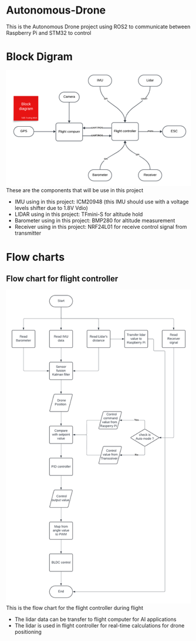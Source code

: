 # Autonomous-Drone
This is the Autonomous Drone project using ROS2 to communicate between Raspberry Pi and STM32 to control
# Block Digram 
![BlockDiagram](img/block-diagram.png)
These are the components that will be use in this project
- IMU using in this project: ICM20948 (this IMU should use with a voltage levels shifter due to 1.8V Vdio)
- LIDAR using in this project: TFmini-S for altitude hold
- Barometer using in this project: BMP280 for altitude measurement 
- Receiver using in this project: NRF24L01 for receive control signal from transmitter 

# Flow charts
## Flow chart for flight controller 
![FCFlowChart](img/Flight-Controller-Flowchart.png)
This is the flow chart for the flight controller during flight
- The lidar data can be transfer to flight computer for AI applications
- The lidar is used in flight controller for real-time calculations for drone positioning
